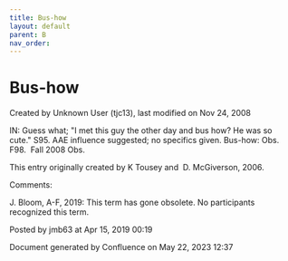 ```yaml
---
title: Bus-how
layout: default
parent: B
nav_order:
---
```


# Bus-how

Created by  Unknown User (tjc13), last modified on Nov 24, 2008

IN: Guess what; &quot;I met this guy the other day and bus how? He was so cute.&quot; S95. AAE influence suggested; no specifics given. Bus-how: Obs. F98.  Fall 2008 Obs.

This entry originally created by K Tousey and  D. McGiverson, 2006.

Comments:

J. Bloom, A-F, 2019: This term has gone obsolete. No participants recognized this term. 

Posted by jmb63 at Apr 15, 2019 00:19

Document generated by Confluence on May 22, 2023 12:37


